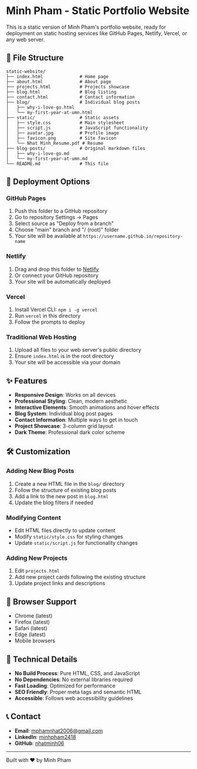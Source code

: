 # Minh Pham - Static Portfolio Website

This is a static version of Minh Pham's portfolio website, ready for deployment on static hosting services like GitHub Pages, Netlify, Vercel, or any web server.

## 📁 File Structure

```
static-website/
├── index.html              # Home page
├── about.html              # About page
├── projects.html           # Projects showcase
├── blog.html               # Blog listing
├── contact.html            # Contact information
├── blog/                   # Individual blog posts
│   ├── why-i-love-go.html
│   └── my-first-year-at-umn.html
├── static/                 # Static assets
│   ├── style.css           # Main stylesheet
│   ├── script.js           # JavaScript functionality
│   ├── avatar.jpg          # Profile image
│   ├── favicon.png         # Site favicon
│   └── Nhat Minh_Resume.pdf # Resume
├── blog-posts/             # Original markdown files
│   ├── why-i-love-go.md
│   └── my-first-year-at-umn.md
└── README.md               # This file
```

## 🚀 Deployment Options

### GitHub Pages
1. Push this folder to a GitHub repository
2. Go to repository Settings → Pages
3. Select source as "Deploy from a branch"
4. Choose "main" branch and "/ (root)" folder
5. Your site will be available at `https://username.github.io/repository-name`

### Netlify
1. Drag and drop this folder to [Netlify](https://netlify.com)
2. Or connect your GitHub repository
3. Your site will be automatically deployed

### Vercel
1. Install Vercel CLI: `npm i -g vercel`
2. Run `vercel` in this directory
3. Follow the prompts to deploy

### Traditional Web Hosting
1. Upload all files to your web server's public directory
2. Ensure `index.html` is in the root directory
3. Your site will be accessible via your domain

## ✨ Features

- **Responsive Design**: Works on all devices
- **Professional Styling**: Clean, modern aesthetic
- **Interactive Elements**: Smooth animations and hover effects
- **Blog System**: Individual blog post pages
- **Contact Information**: Multiple ways to get in touch
- **Project Showcase**: 3-column grid layout
- **Dark Theme**: Professional dark color scheme

## 🛠️ Customization

### Adding New Blog Posts
1. Create a new HTML file in the `blog/` directory
2. Follow the structure of existing blog posts
3. Add a link to the new post in `blog.html`
4. Update the blog filters if needed

### Modifying Content
- Edit HTML files directly to update content
- Modify `static/style.css` for styling changes
- Update `static/script.js` for functionality changes

### Adding New Projects
1. Edit `projects.html`
2. Add new project cards following the existing structure
3. Update project links and descriptions

## 📱 Browser Support

- Chrome (latest)
- Firefox (latest)
- Safari (latest)
- Edge (latest)
- Mobile browsers

## 🔧 Technical Details

- **No Build Process**: Pure HTML, CSS, and JavaScript
- **No Dependencies**: No external libraries required
- **Fast Loading**: Optimized for performance
- **SEO Friendly**: Proper meta tags and semantic HTML
- **Accessible**: Follows web accessibility guidelines

## 📞 Contact

- **Email**: mphamnhat2006@gmail.com
- **LinkedIn**: [minhpham2418](https://www.linkedin.com/in/minhpham2418/)
- **GitHub**: [nhatminh06](https://github.com/nhatminh06)

---

Built with ❤️ by Minh Pham
